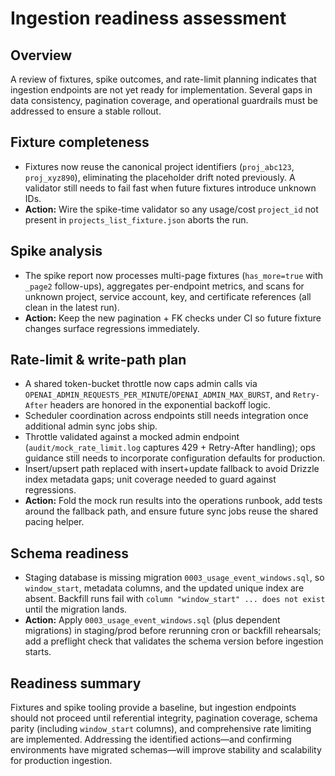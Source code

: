 # Ingestion readiness assessment

## Overview
A review of fixtures, spike outcomes, and rate-limit planning indicates that ingestion endpoints are not yet ready for implementation. Several gaps in data consistency, pagination coverage, and operational guardrails must be addressed to ensure a stable rollout.

## Fixture completeness
- Fixtures now reuse the canonical project identifiers (`proj_abc123`, `proj_xyz890`), eliminating the placeholder drift noted previously. A validator still needs to fail fast when future fixtures introduce unknown IDs.
- **Action:** Wire the spike-time validator so any usage/cost `project_id` not present in `projects_list_fixture.json` aborts the run.

## Spike analysis
- The spike report now processes multi-page fixtures (`has_more=true` with `_page2` follow-ups), aggregates per-endpoint metrics, and scans for unknown project, service account, key, and certificate references (all clean in the latest run).
- **Action:** Keep the new pagination + FK checks under CI so future fixture changes surface regressions immediately.

## Rate-limit & write-path plan
- A shared token-bucket throttle now caps admin calls via `OPENAI_ADMIN_REQUESTS_PER_MINUTE`/`OPENAI_ADMIN_MAX_BURST`, and `Retry-After` headers are honored in the exponential backoff logic.
- Scheduler coordination across endpoints still needs integration once additional admin sync jobs ship.
- Throttle validated against a mocked admin endpoint (`audit/mock_rate_limit.log` captures 429 + Retry-After handling); ops guidance still needs to incorporate configuration defaults for production.
- Insert/upsert path replaced with insert+update fallback to avoid Drizzle index metadata gaps; unit coverage needed to guard against regressions.
- **Action:** Fold the mock run results into the operations runbook, add tests around the fallback path, and ensure future sync jobs reuse the shared pacing helper.

## Schema readiness
- Staging database is missing migration `0003_usage_event_windows.sql`, so `window_start`, metadata columns, and the updated unique index are absent. Backfill runs fail with `column "window_start" ... does not exist` until the migration lands.
- **Action:** Apply `0003_usage_event_windows.sql` (plus dependent migrations) in staging/prod before rerunning cron or backfill rehearsals; add a preflight check that validates the schema version before ingestion starts.

## Readiness summary
Fixtures and spike tooling provide a baseline, but ingestion endpoints should not proceed until referential integrity, pagination coverage, schema parity (including `window_start` columns), and comprehensive rate limiting are implemented. Addressing the identified actions—and confirming environments have migrated schemas—will improve stability and scalability for production ingestion.
